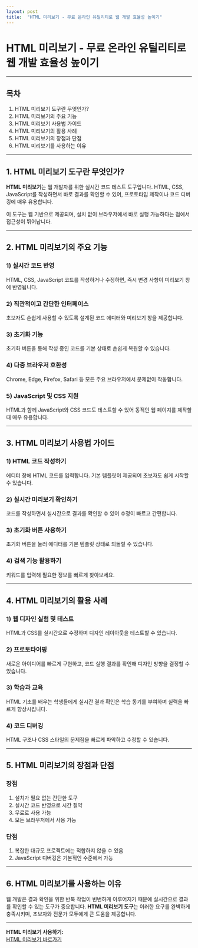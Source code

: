```yaml
---
layout: post
title:  "HTML 미리보기 - 무료 온라인 유틸리티로 웹 개발 효율성 높이기"
---
```


# HTML 미리보기 - 무료 온라인 유틸리티로 웹 개발 효율성 높이기 

---

## 목차  
1. HTML 미리보기 도구란 무엇인가?  
2. HTML 미리보기의 주요 기능  
3. HTML 미리보기 사용법 가이드  
4. HTML 미리보기의 활용 사례  
5. HTML 미리보기의 장점과 단점  
6. HTML 미리보기를 사용하는 이유  

---

## 1. HTML 미리보기 도구란 무엇인가?  
**HTML 미리보기**는 웹 개발자를 위한 실시간 코드 테스트 도구입니다. HTML, CSS, JavaScript를 작성하면서 바로 결과를 확인할 수 있어, 프로토타입 제작이나 코드 디버깅에 매우 유용합니다.  

이 도구는 웹 기반으로 제공되며, 설치 없이 브라우저에서 바로 실행 가능하다는 점에서 접근성이 뛰어납니다.  

---

## 2. HTML 미리보기의 주요 기능  
### **1) 실시간 코드 반영**  
HTML, CSS, JavaScript 코드를 작성하거나 수정하면, 즉시 변경 사항이 미리보기 창에 반영됩니다.  

### **2) 직관적이고 간단한 인터페이스**  
초보자도 손쉽게 사용할 수 있도록 설계된 코드 에디터와 미리보기 창을 제공합니다.  

### **3) 초기화 기능**  
초기화 버튼을 통해 작성 중인 코드를 기본 상태로 손쉽게 복원할 수 있습니다.  

### **4) 다중 브라우저 호환성**  
Chrome, Edge, Firefox, Safari 등 모든 주요 브라우저에서 문제없이 작동합니다.  

### **5) JavaScript 및 CSS 지원**  
HTML과 함께 JavaScript와 CSS 코드도 테스트할 수 있어 동적인 웹 페이지를 제작할 때 매우 유용합니다.  

---

## 3. HTML 미리보기 사용법 가이드  
### **1) HTML 코드 작성하기**  
에디터 창에 HTML 코드를 입력합니다. 기본 템플릿이 제공되어 초보자도 쉽게 시작할 수 있습니다.  

### **2) 실시간 미리보기 확인하기**  
코드를 작성하면서 실시간으로 결과를 확인할 수 있어 수정이 빠르고 간편합니다.  

### **3) 초기화 버튼 사용하기**  
초기화 버튼을 눌러 에디터를 기본 템플릿 상태로 되돌릴 수 있습니다.  

### **4) 검색 기능 활용하기**  
키워드를 입력해 필요한 정보를 빠르게 찾아보세요.  

---

## 4. HTML 미리보기의 활용 사례  
### **1) 웹 디자인 실험 및 테스트**  
HTML과 CSS를 실시간으로 수정하며 디자인 레이아웃을 테스트할 수 있습니다.  

### **2) 프로토타이핑**  
새로운 아이디어를 빠르게 구현하고, 코드 실행 결과를 확인해 디자인 방향을 결정할 수 있습니다.  

### **3) 학습과 교육**  
HTML 기초를 배우는 학생들에게 실시간 결과 확인은 학습 동기를 부여하며 실력을 빠르게 향상시킵니다.  

### **4) 코드 디버깅**  
HTML 구조나 CSS 스타일의 문제점을 빠르게 파악하고 수정할 수 있습니다.  

---

## 5. HTML 미리보기의 장점과 단점  
### **장점**  
1. 설치가 필요 없는 간단한 도구  
2. 실시간 코드 반영으로 시간 절약  
3. 무료로 사용 가능  
4. 모든 브라우저에서 사용 가능  

### **단점**  
1. 복잡한 대규모 프로젝트에는 적합하지 않을 수 있음  
2. JavaScript 디버깅은 기본적인 수준에서 가능  

---

## 6. HTML 미리보기를 사용하는 이유  
웹 개발은 결과 확인을 위한 반복 작업이 빈번하게 이루어지기 때문에 실시간으로 결과를 확인할 수 있는 도구가 중요합니다. **HTML 미리보기 도구**는 이러한 요구를 완벽하게 충족시키며, 초보자와 전문가 모두에게 큰 도움을 제공합니다.  

---

**HTML 미리보기 사용하기:**  
[HTML 미리보기 바로가기](https://www.freeonlineutility.com/ko/app/html-preview/)  
